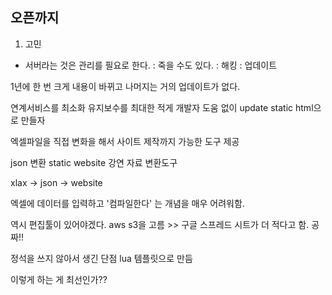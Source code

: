 ## 오픈까지
1. 고민
- 서버라는 것은 관리를 필요로 한다.
 : 죽을 수도 있다.
 : 해킹
 : 업데이트

1년에 한 번 크게 내용이 바뀌고 나머지는 거의 업데이트가 없다.

연계서비스를 최소화
유지보수를 최대한 적게
개발자 도움 없이 update
static html으로 만들자

엑셀파일을 직접 변화을 해서 사이트 제작까지 가능한 도구 제공

json 변환
static website
강연 자료 변환도구

xlax -> json -> website

엑셀에 데이터를 입력하고 '컴파일한다' 는 개념을 매우 어려워함.

역시 편집툴이 있어야겠다.
aws s3을 고름 >> 구글 스프레드 시트가 더 적다고 함. 공짜!!

정석을 쓰지 않아서 생긴 단점
lua 템플릿으로 만듬

이렇게 하는 게 최선인가??

